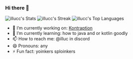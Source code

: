 ### Hi there 👋

![illucc's Stats](https://github-readme-stats.vercel.app/api?username=illucc&theme=jolly&show_icons=true&hide_border=true&count_private=true)
![illucc's Streak](https://github-readme-streak-stats.herokuapp.com/?user=illucc&theme=jolly&hide_border=true)
![illucc's Top Languages](https://github-readme-stats.vercel.app/api/top-langs/?username=illucc&theme=jolly&show_icons=true&hide_border=true&layout=compact)


- 🔭 I’m currently working on: [Kontraption](https://github.com/illucc/Kontraption)
- 🌱 I’m currently learning: how to java and or kotlin goodly
- 📫 How to reach me: @illuc in discord
- 😄 Pronouns: any
- ⚡ Fun fact: yoinkers sploinkers

<!--
**illucc/illucc** is a ✨ _special_ ✨ repository because its `README.md` (this file) appears on your GitHub profile.

Here are some ideas to get you started:

- 🔭 I’m currently working on ...
- 🌱 I’m currently learning ...
- 👯 I’m looking to collaborate on ...
- 🤔 I’m looking for help with ...
- 💬 Ask me about ...
- 📫 How to reach me: ...
- 😄 Pronouns: ...
- ⚡ Fun fact: ...
-->
